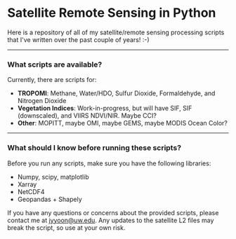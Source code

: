 # Satellite Remote Sensing in Python

Here is a repository of all of my satellite/remote sensing processing scripts that I've written over the past couple of years! :-)

---

### What scripts are available?
Currently, there are scripts for:

- **TROPOMI**: Methane, Water/HDO, Sulfur Dioxide, Formaldehyde, and Nitrogen Dioxide
- **Vegetation Indices**: Work-in-progress, but will have SIF, SIF (downscaled), and VIIRS NDVI/NIR. Maybe CCI?
- **Other**: MOPITT, maybe OMI, maybe GEMS, maybe MODIS Ocean Color? 

---

### What should I know before running these scripts?
Before you run any scripts, make sure you have the following libraries:

- Numpy, scipy, matplotlib
- Xarray
- NetCDF4
- Geopandas + Shapely

If you have any questions or concerns about the provided scripts, please contact me at jyyoon@uw.edu. Any updates to the satellite L2 files may break the script, so use at your own risk. 
